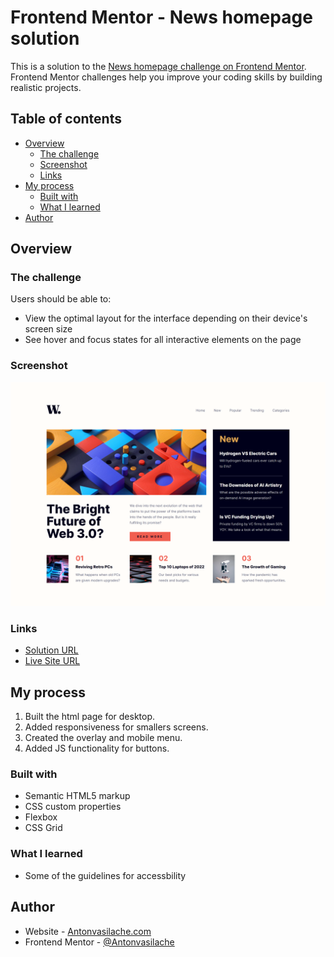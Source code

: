 # Frontend Mentor - News homepage solution

This is a solution to the [News homepage challenge on Frontend Mentor](https://www.frontendmentor.io/challenges/news-homepage-H6SWTa1MFl). Frontend Mentor challenges help you improve your coding skills by building realistic projects.

## Table of contents

- [Overview](#overview)
  - [The challenge](#the-challenge)
  - [Screenshot](#screenshot)
  - [Links](#links)
- [My process](#my-process)
  - [Built with](#built-with)
  - [What I learned](#what-i-learned)
- [Author](#author)

## Overview

### The challenge

Users should be able to:

- View the optimal layout for the interface depending on their device's screen size
- See hover and focus states for all interactive elements on the page

### Screenshot

![screenshot](./screenshot.png)

### Links

- [Solution URL](https://github.com/Antonvasilache/news-homepage-main)
- [Live Site URL](https://news-homepage-main-av.netlify.app)

## My process

1. Built the html page for desktop.
2. Added responsiveness for smallers screens.
3. Created the overlay and mobile menu.
4. Added JS functionality for buttons.

### Built with

- Semantic HTML5 markup
- CSS custom properties
- Flexbox
- CSS Grid

### What I learned

- Some of the guidelines for accessbility

## Author

- Website - [Antonvasilache.com](https://www.antonvasilache.com)
- Frontend Mentor - [@Antonvasilache](https://www.frontendmentor.io/profile/Antonvasilache)
